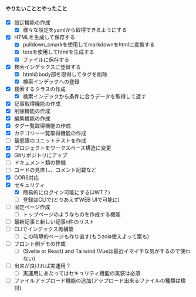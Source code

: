 #### やりたいこととやったこと
- [x] 設定機能の作成
  - [x] 様々な設定をyamlから取得できるようにする
- [x] HTMLを生成して保存する
  - [x] pulldown_cmarkを使用してmarkdownをhtmlに変換する
  - [x] teraを使用してhtmlを生成する
  - [x] ファイルに保存する
- [x] 検索インデックスに登録する
  - [x] htmlのbody部を取得してタグを削除
  - [x] 検索インデックへの登録
- [x] 検索するクラスの作成
  - [x] 検索インデックから条件に合うデータを取得して返す
- [x] 記事取得機能の作成
- [x] 削除機能の作成
- [x] 編集機能の作成
- [x] タグ一覧取得機能の作成
- [x] カテゴリー一覧取得機能の作成
- [ ] 最低限のユニットテストを作成
- [x] プロジェクトをワークスペース構造に変更
- [x] Gitリポジトリにアップ
- [ ] ドキュメント類の整備
- [ ] コードの見直し、コメント記載など
- [x] CORS対応
- [x] セキュリティ
  - [x] 簡易的にログイン可能にする(JWT？)
  - [ ] 登録はCLIで(とりあえずWEB UIで可能に)
- [ ] 固定ページ作成
  - [ ] トップページのようなものを作成する機能
- [ ] 最新記事と新しい記事n件のリスト
- [ ] CLIでインデックス再構築
  - [ ] この時静的ページも作り直す(もうzola使えよって案も)
- [ ] フロント側デモの作成
  - [ ] (Svelte or React) and Tailwind (Vueは最近イマイチな気がするので使わない)
- [ ] 出来が良ければ実運用？
  - [ ] 実運用にあたってはセキュリティ機能の実装は必須
- [ ] ファイルアップロード機能の追加(アップロード出来るファイルの種類は検討)
